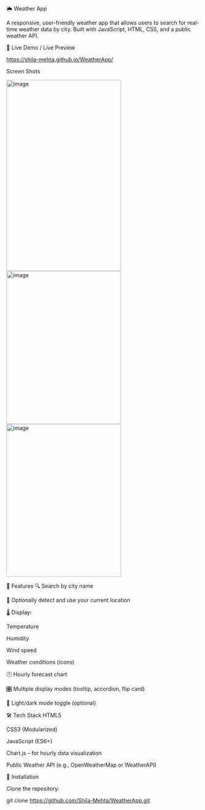 🌦️ Weather App

A responsive, user-friendly weather app that allows users to search for real-time weather data by city. Built with JavaScript, HTML, CSS, and a public weather API.

📸  Live Demo / Live Preview

  https://shila-mehta.github.io/WeatherApp/


  Screen Shots

<img width="300" height="500" alt="image" src="https://github.com/user-attachments/assets/42234ebc-a264-4c18-9869-6e38fa7ee36a" />
<img width="300" height="400" alt="image" src="https://github.com/user-attachments/assets/603a1d92-71e4-4025-8755-682d1b5fb7f6" />
<img width="300" height="400" alt="image" src="https://github.com/user-attachments/assets/0c0e351b-7d5d-489f-b8e1-ba4090850823" />





🧩 Features
🔍 Search by city name

📍 Optionally detect and use your current location

🌡️ Display:

Temperature

Humidity

Wind speed

Weather conditions (icons)

🕒 Hourly forecast chart

🎛️ Multiple display modes (tooltip, accordion, flip card)

🌙 Light/dark mode toggle (optional)

🛠️ Tech Stack
HTML5

CSS3 (Modularized)

JavaScript (ES6+)

Chart.js – for hourly data visualization

Public Weather API (e.g., OpenWeatherMap or WeatherAPI)

🔧 Installation

Clone the repository:

git clone https://github.com/Shila-Mehta/WeatherApp.git
